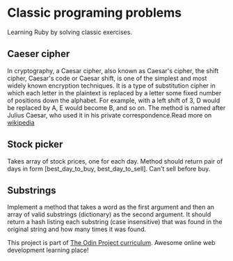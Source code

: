 # Classic programing problems
Learning Ruby by solving classic exercises.

## Caeser cipher
In cryptography, a Caesar cipher, also known as Caesar's cipher, the shift cipher, Caesar's code or Caesar shift, is one of the simplest and most widely known encryption techniques. It is a type of substitution cipher in which each letter in the plaintext is replaced by a letter some fixed number of positions down the alphabet. For example, with a left shift of 3, D would be replaced by A, E would become B, and so on. The method is named after Julius Caesar, who used it in his private correspondence.Read more on [wikipedia](https://en.wikipedia.org/wiki/Caesar_cipher)

## Stock picker
Takes array of stock prices, one for each day. Method should return pair of days in form
[best_day_to_buy, best_day_to_sell]. Can't sell before buy.

## Substrings
Implement a method that takes a word as the first argument and then an array of valid substrings (dictionary) as the second argument. It should return a hash listing each substring (case insensitive) that was found in the original string and how many times it was found.

This project is part of [The Odin Project curriculum](https://www.theodinproject.com/). Awesome online web development learning place!


 
